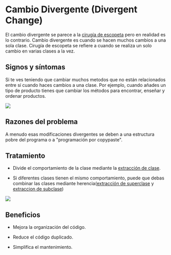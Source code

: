 # Cambio Divergente (Divergent Change)

El cambio divergente se parece a la [cirugía de escopeta](./ShotgunSurgery.md) pero en realidad es lo contrario. Cambio divergente es cuando se hacen muchos cambios a una sola clase. Cirugía de escopeta se refiere a cuando se realiza un solo cambio en varias clases a la vez.

## Signos y síntomas

Si te ves teniendo que cambiar muchos metodos que no están relacionados entre sí cuando haces cambios a una clase. Por ejemplo, cuando añades un tipo de producto tienes que cambiar los métodos para encontrar, enseñar y ordenar productos.

![](https://refactoring.guru/images/refactoring/content/smells/divergent-change-01.png?id=d62e68e1778d67bf82ff74064c24de33)

## Razones del problema

A menudo esas modificaciones divergentes se deben a una estructura pobre del programa o a "programación por copypaste".
## Tratamiento

* Divide el comportamiento de la clase mediante la [extracción de clase](https://refactoring.guru/es/extract-class).

* Si diferentes clases tienen el mismo comportamiento, puede que debas combinar las clases mediante herencia([extracción de superclase](https://refactoring.guru/es/extract-superclass) y [extraccion de subclase](https://refactoring.guru/es/extract-subclass))

![](https://refactoring.guru/images/refactoring/content/smells/divergent-change-02.png?id=21b6fd7cba36f123c09497cb8f5a5625)

## Beneficios

* Mejora la organización del código.

* Reduce el código duplicado.

* Simplifica el mantenimiento.